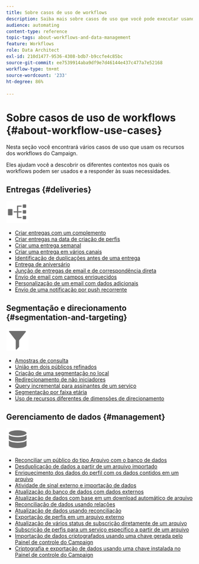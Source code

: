 ```yaml
---
title: Sobre casos de uso de workflows
description: Saiba mais sobre casos de uso que você pode executar usando workflows do Campaign Standard.
audience: automating
content-type: reference
topic-tags: about-workflows-and-data-management
feature: Workflows
role: Data Architect
exl-id: 210d1477-9536-4308-bdb7-b9ccfe4c85bc
source-git-commit: ee7539914aba9df9e7d46144e437c477a7e52168
workflow-type: tm+mt
source-wordcount: '233'
ht-degree: 86%

---
```


# Sobre casos de uso de workflows {#about-workflow-use-cases}

Nesta seção você encontrará vários casos de uso que usam os recursos dos workflows do Campaign.

Eles ajudam você a descobrir os diferentes contextos nos quais os workflows podem ser usados e a responder às suas necessidades.

## Entregas {#deliveries}

<img src="assets/do-not-localize/icon_workflows.svg" width="60px">

* [Criar entregas com um complemento](../../automating/using/workflow-created-query-with-complement.md)
* [Criar entregas na data de criação de perfis](../../automating/using/workflow-creation-date-query.md)
* [Criar uma entrega semanal](../../automating/using/workflow-weekly-offer.md)
* [Criar uma entrega em vários canais](../../automating/using/workflow-cross-channel-delivery.md)
* [Identificação de duplicações antes de uma entrega](../../automating/using/identifying-duplicated-before-delivery.md)
* [Entrega de aniversário](../../automating/using/birthday-delivery.md)
* [Junção de entregas de email e de correspondência direta](../../automating/using/coupling-email-direct-mail.md)
* [Envio de email com campos enriquecidos](../../automating/using/sending-email-enriched-fields.md)
* [Personalização de um email com dados adicionais](../../automating/using/personalizing-email-with-additional-data.md)
* [Envio de uma notificação por push recorrente](../../automating/using/recurring-push-notifications.md)

## Segmentação e direcionamento {#segmentation-and-targeting}

<img src="assets/do-not-localize/icon_filter.svg" width="60px">

* [Amostras de consulta](../../automating/using/query-samples.md)
* [União em dois públicos refinados](../../automating/using/union-on-two-refined-audiences.md)
* [Criação de uma segmentação no local](../../automating/using/workflow-segmentation-location.md)
* [Redirecionamento de não iniciadores](../../automating/using/workflow-cross-channel-retargeting.md)
* [Query incremental para assinantes de um serviço](../../automating/using/incremental-query-on-subscribers.md)
* [Segmentação por faixa etária](../../automating/using/segmentation-age-groups.md)
* [Uso de recursos diferentes de dimensões de direcionamento](../../automating/using/using-resources-different-from-targeting-dimensions.md)

## Gerenciamento de dados {#management}

<img src="assets/do-not-localize/icon_manage.svg" width="60px">

* [Reconciliar um público do tipo Arquivo com o banco de dados](../../automating/using/reconcile-file-audience-with-database.md)
* [Desduplicação de dados a partir de um arquivo importado](../../automating/using/deduplicating-data-imported-file.md)
* [Enriquecimento dos dados do perfil com os dados contidos em um arquivo](../../automating/using/enriching-profile-data-file.md)
* [Atividade de sinal externo e importação de dados](../../automating/using/external-signal-data-import.md)
* [Atualização do banco de dados com dados externos](../../automating/using/update-database-file.md)
* [Atualização de dados com base em um download automático de arquivo](../../automating/using/update-data-automatic-download.md)
* [Reconciliação de dados usando relações](../../automating/using/reconciliation-using-relations.md)
* [Atualização de dados usando reconciliação](../../automating/using/data-update-reconciliation.md)
* [Exportação de perfis em um arquivo externo](../../automating/using/exporting-profiles-in-file.md)
* [Atualização de vários status de subscrição diretamente de um arquivo](../../automating/using/updating-subscriptions-from-file.md)
* [Subscrição de perfis para um serviço específico a partir de um arquivo](../../automating/using/subscribing-profiles-from-file.md)
* [Importação de dados criptografados usando uma chave gerada pelo Painel de controle do Campaign](../../automating/using/managing-encrypted-data.md#use-case-gpg-decrypt)
* [Criptografia e exportação de dados usando uma chave instalada no Painel de controle do Campaign](../../automating/using/managing-encrypted-data.md#use-case-gpg-encrypt)
